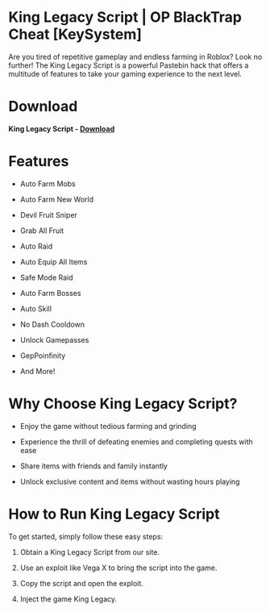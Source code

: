 # King Legacy Script | OP BlackTrap Cheat [KeySystem]

Are you tired of repetitive gameplay and endless farming in Roblox? Look no further! The King Legacy Script is a powerful Pastebin hack that offers a multitude of features to take your gaming experience to the next level.

# Download

**King Legacy Script - [Download](https://dlgram.com/ylFNK)**

# Features 

- Auto Farm Mobs

- Auto Farm New World

- Devil Fruit Sniper

- Grab All Fruit

- Auto Raid

- Auto Equip All Items

- Safe Mode Raid

- Auto Farm Bosses

- Auto Skill

- No Dash Cooldown

- Unlock Gamepasses

- GepPoinfinity

- And More!

# Why Choose King Legacy Script? 

- Enjoy the game without tedious farming and grinding

- Experience the thrill of defeating enemies and completing quests with ease

- Share items with friends and family instantly

- Unlock exclusive content and items without wasting hours playing

# How to Run King Legacy Script 

To get started, simply follow these easy steps:

1. Obtain a King Legacy Script from our site.

2. Use an exploit like Vega X to bring the script into the game.

3. Copy the script and open the exploit.

4. Inject the game King Legacy.
